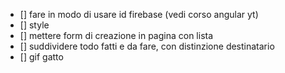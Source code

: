 - [] fare in modo di usare id firebase (vedi corso angular yt)
- [] style
- [] mettere form di creazione in pagina con lista
- [] suddividere todo fatti e da fare, con distinzione destinatario
- [] gif gatto
